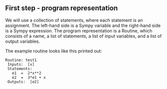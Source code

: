 
## First step - program representation


We will use a collection of statements, where each statement is an assignment.  The left-hand side is a Sympy variable and the right-hand side is a Sympy expression.
The program representation is a Routine, which consists of a name, a list of statements, a list of input variables, and a list of output variables.

The example routine looks like this printed out:
```
Routine: test1
 Inputs:  [x]
 Statements:
   e1  =  2*x**2
   e2  =  3*e1 + x
 Outputs:  [e2]
```

